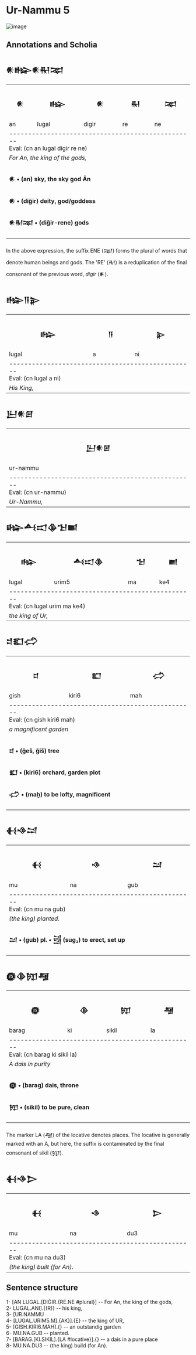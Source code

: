 # Ur-Nammu 5

![image](https://github.com/user-attachments/assets/13f63bb6-c247-4c40-888a-ed89921dee9b)


## Annotations and Scholia

<h2>𒀭𒈗𒀭𒊑𒉈</h2>
<table>
 <tr>
  <th><h3>𒀭</h3></th>
  <th><h3>𒈗</h3></th>
  <th><h3>𒀭</h3></th>
    <th><h3>𒊑</h3></th>
  <th><h3>𒉈</h3></th>
 </tr>
 <tr>
  <td>an</td>
  <td>lugal</td>
   <td>digir</td>
    <td>re</td>
   <td>ne</td>
 </tr>
 <tr>
  <td colspan="5">
  -------------------------------------------------</br>
  Eval: (cn an lugal digir re ne) </br>
  
  </td>
 </tr>
 <tr>
  <td colspan="5">
  <i>For An, the king of the gods,</i>
  </td>
 </tr>
 <tr>
  <td colspan="5">
  <h4>𒀭 • (an) sky, the sky god Ān</h4>
  <h4>𒀭 • (dig̃ir) deity, god/goddess</h4>
  <h4>𒀭𒊑𒉈 • (dig̃ir-rene) gods</h4>
  </td>
 </tr>
</table>

<p>
In the above expression, the suffix ENE (𒉈) forms
the plural of words that denote human
beings and gods. The 'RE' (𒊑) is a reduplication of 
the final consonant of the previous word,
<i>digir</i> (𒀭).
</p>

<h2>𒈗𒀀𒉌</h2>
<table>
 <tr>
  <th><h3>𒈗</h3></th>
  <th><h3>𒀀</h3></th>
  <th><h3>𒉌</h3></th>
 </tr>
 <tr>
  <td>lugal</td>
  <td>a</td>
   <td>ni</td>
 </tr>
 <tr>
  <td colspan="3">
  -------------------------------------------------</br>
  Eval: (cn lugal a ni) </br>
  </td>
 </tr>
 <tr>
  <td colspan="3">
  <i>His King,</i>
  </td>
 </tr>
</table>

<h2>𒌨𒀭𒇉</h2>
<table>
 <tr>
  <th><h3>𒌨𒀭𒇉</h3></th>
 </tr>
 <tr>
  <td>ur-nammu</td>
 </tr>
 <tr>
  <td>
  -------------------------------------------------</br>
  Eval: (cn ur-nammu) </br>
  
  </td>
 </tr>
 <tr>
  <td>
  <i>Ur-Nammu,</i>
  </td>
 </tr>
</table>

<h2>𒈗𒋀𒀊𒆠𒈠𒆤</h2>
<table>
 <tr>
  <th><h3>𒈗</h3></th>
  <th><h3>𒋀𒀊𒆠</h3></th>
  <th><h3>𒈠</h3></th>
  <th><h3>𒆤</h3></th>
 </tr>
 <tr>
  <td>lugal</td>
  <td>urim5</td>
   <td>ma</td>
   <td>ke4</td>
 </tr>
 <tr>
  <td colspan="4">
  -------------------------------------------------</br>
  Eval: (cn lugal urim ma ke4) </br>
  
  </td>
 </tr>
 <tr>
  <td colspan="4">
  <i>the king of Ur,</i>
  </td>
 </tr>
</table>



<h2>𒄑𒊬𒈤</h2>
<table>
 <tr>
  <th><h3>𒄑</h3></th>
  <th><h3>𒊬</h3></th>
  <th><h3>𒈤</h3></th>
 </tr>
 <tr>
  <td>gish</td>
  <td>kiri6</td>
   <td>mah</td>
 </tr>
 <tr>
  <td colspan="3">
  -------------------------------------------------</br>
  Eval: (cn gish kiri6 mah) </br>
  
  </td>
 </tr>
 <tr>
  <td colspan="3">
  <i>a magnificent garden</i>
  </td>
 </tr>
 <tr>
  <td colspan="3">
  <h4>𒄑 • (g̃eš, g̃iš) tree </h4>
  <h4>𒊬 • (kiri6) orchard, garden plot</h4>
  <h4>𒈤 • (maḫ) to be lofty, magnificent </h4>
  </td>
 </tr>
</table>

<h2>𒈬𒈾𒁺</h2>
<table>
 <tr>
  <th><h3>𒈬</h3></th>
  <th><h3>𒈾</h3></th>
  <th><h3>𒁺</h3></th>
 </tr>
 <tr>
  <td>mu</td>
  <td>na</td>
   <td>gub</td>
 </tr>
 <tr>
  <td colspan="3">
  -------------------------------------------------</br>
  Eval: (cn mu na gub)  </br>
  
  </td>
 </tr>
 <tr>
  <td colspan="3">
  <i>(the king) planted.</i>
  </td>
 </tr>
 <tr>
  <td colspan="3">
  <h4>𒁺 • (gub) pl. • 𒁻 (sug₂) to erect, set up</h4>
  </td>
 </tr>
</table>

<h2>𒁈𒆠𒂖𒆷</h2>
<table>
 <tr>
  <th><h3>𒁈</h3></th>
  <th><h3>𒆠</h3></th>
  <th><h3>𒂖</h3></th>
   <th><h3>𒆷</h3></th>
 </tr>
 <tr>
  <td>barag</td>
  <td>ki</td>
   <td>sikil</td>
     <td>la</td>
 </tr>
 <tr>
  <td colspan="4">
  -------------------------------------------------</br>
  Eval: (cn barag ki sikil la) </br>
  
  </td>
 </tr>
 <tr>
  <td colspan="4">
  <i>A dais in purity</i>
  </td>
 </tr>
 <tr>
  <td colspan="4">
  <h4>𒁈 • (barag) dais, throne</h4>
  <h4>𒂖 • (sikil) to be pure, clean</h4>
  </td>
 </tr>
</table>
<p>
The marker LA (𒆷) of the locative
denotes places. The locative is generally marked with an A,
but here, the suffix is contaminated by the
final consonant of sikil (𒂖).
</p>

<h2>𒈬𒈾𒆕</h2>
<table>
 <tr>
  <th><h3>𒈬</h3></th>
  <th><h3>𒈾</h3></th>
  <th><h3>𒆕</h3></th>
 </tr>
 <tr>
  <td>mu</td>
  <td>na</td>
   <td>du3</td>
 </tr>
 <tr>
  <td colspan="3">
  -------------------------------------------------</br>
  Eval: (cn mu na du3)  </br>
  
  </td>
 </tr>
 <tr>
  <td colspan="3">
  <i>(the king) built (for An).</i>
  </td>
 </tr>
</table>

## Sentence structure

1- [AN LUGAL.[DIĜIR.{RE.NE #plural}] -- For An, the king of the gods,\
2-  LUGAL.ANI].{(R)} -- his king,\
3- [UR.NAMMU\
4-   [LUGAL.URIM5.M].{AK}].{E} -- the king of UR,\
5- [GISH.KIRI6.MAH].{} -- an outstandig garden\
6- MU.NA.GUB -- planted.\
7- [BARAG.[KI.SIKIL].{LA #locative}].{} -- a dais in a pure place\
8- MU.NA.DU3 -- (the king) build (for An).

